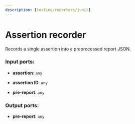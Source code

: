 ```yaml
---
description: [testing/reporters/junit]
---
```


# Assertion recorder

Records a single assertion into a preprocessed report JSON.

### Input ports:

* __assertion__: ` any `


* __assertion ID__: ` any `


* __pre-report__: ` any `

### Output ports:

* __pre-report__: ` any `

